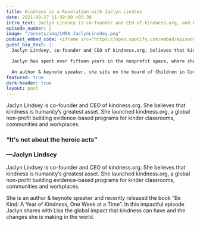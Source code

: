 ```yaml
---
title: Kindness is a Revolution with Jaclyn Lindsey
date: 2021-09-27 11:59:00 +05:30
intro_text: Jaclyn Lindsey is co-founder and CEO of kindness.org, and believes that kindness is humanity’s greatest asset.
episode_number: 2
image: "/assets/img/LMRA_JaclynLinsdey.png"
podcast_embed_code: <iframe src="https://open.spotify.com/embed/episode/5SZt3pTNJADVtn2SdWpPJ3" width="100%" height="232" frameBorder="0" allowfullscreen="" allow="autoplay; clipboard-write; encrypted-media; fullscreen; picture-in-picture"></iframe>
guest_bio_text: |-
  Jaclyn Lindsey, co-founder and CEO of kindness.org, believes that kindness is humanity’s greatest asset. It was this ethos that inspired her to launch kindness.org, a global non-profit building evidence-based programs for kinder classrooms, communities and workplaces.

  Jaclyn has spent over fifteen years in the nonprofit space, where she’s helped raise more than $100M for domestic and international missions.

  An author & keynote speaker, she sits on the board of Children in Conflict and is an advisor to Expectful. When she’s not in the middle of a pandemic, Jaclyn loves adventuring around with her husband, Mancel, and their two boys, Abel and River, and spending time with family, friends or strangers around a dinner table.
featured: true
dark-header: true
layout: post
---
```


Jaclyn Lindsey is co-founder and CEO of kindness.org. She believes that kindness is humanity’s greatest asset. She launched kindness.org, a global non-profit building evidence-based programs for kinder classrooms, communities and workplaces. 

### &ldquo;It's not about the heroic acts&rdquo; <br><br> &mdash;Jaclyn Lindsey

Jaclyn Lindsey is co-founder and CEO of kindness.org. She believes that kindness is humanity’s greatest asset. She launched kindness.org, a global non-profit building evidence-based programs for kinder classrooms, communities and workplaces. 

She is an author & keynote speaker and recently released the book “Be Kind: A Year of Kindness, One Week at a Time”. In this impactful episode Jaclyn shares with Lisa the global impact that kindness can have and the changes she is making in the world.
